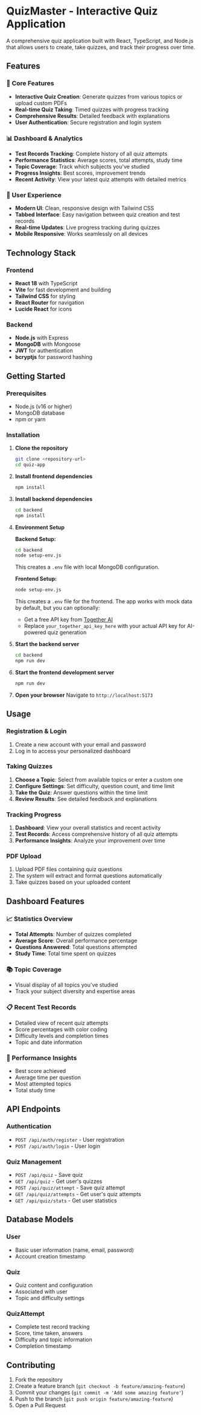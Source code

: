 # QuizMaster - Interactive Quiz Application

A comprehensive quiz application built with React, TypeScript, and Node.js that allows users to create, take quizzes, and track their progress over time.

## Features

### 🎯 Core Features
- **Interactive Quiz Creation**: Generate quizzes from various topics or upload custom PDFs
- **Real-time Quiz Taking**: Timed quizzes with progress tracking
- **Comprehensive Results**: Detailed feedback with explanations
- **User Authentication**: Secure registration and login system

### 📊 Dashboard & Analytics
- **Test Records Tracking**: Complete history of all quiz attempts
- **Performance Statistics**: Average scores, total attempts, study time
- **Topic Coverage**: Track which subjects you've studied
- **Progress Insights**: Best scores, improvement trends
- **Recent Activity**: View your latest quiz attempts with detailed metrics

### 🎨 User Experience
- **Modern UI**: Clean, responsive design with Tailwind CSS
- **Tabbed Interface**: Easy navigation between quiz creation and test records
- **Real-time Updates**: Live progress tracking during quizzes
- **Mobile Responsive**: Works seamlessly on all devices

## Technology Stack

### Frontend
- **React 18** with TypeScript
- **Vite** for fast development and building
- **Tailwind CSS** for styling
- **React Router** for navigation
- **Lucide React** for icons

### Backend
- **Node.js** with Express
- **MongoDB** with Mongoose
- **JWT** for authentication
- **bcryptjs** for password hashing

## Getting Started

### Prerequisites
- Node.js (v16 or higher)
- MongoDB database
- npm or yarn

### Installation

1. **Clone the repository**
   ```bash
   git clone <repository-url>
   cd quiz-app
   ```

2. **Install frontend dependencies**
   ```bash
   npm install
   ```

3. **Install backend dependencies**
   ```bash
   cd backend
   npm install
   ```

4. **Environment Setup**
   
   **Backend Setup:**
   ```bash
   cd backend
   node setup-env.js
   ```
   This creates a `.env` file with local MongoDB configuration.
   
   **Frontend Setup:**
   ```bash
   node setup-env.js
   ```
   This creates a `.env` file for the frontend. The app works with mock data by default, but you can optionally:
   - Get a free API key from [Together AI](https://together.ai)
   - Replace `your_together_api_key_here` with your actual API key for AI-powered quiz generation

5. **Start the backend server**
   ```bash
   cd backend
   npm run dev
   ```

6. **Start the frontend development server**
   ```bash
   npm run dev
   ```

7. **Open your browser**
   Navigate to `http://localhost:5173`

## Usage

### Registration & Login
1. Create a new account with your email and password
2. Log in to access your personalized dashboard

### Taking Quizzes
1. **Choose a Topic**: Select from available topics or enter a custom one
2. **Configure Settings**: Set difficulty, question count, and time limit
3. **Take the Quiz**: Answer questions within the time limit
4. **Review Results**: See detailed feedback and explanations

### Tracking Progress
1. **Dashboard**: View your overall statistics and recent activity
2. **Test Records**: Access comprehensive history of all quiz attempts
3. **Performance Insights**: Analyze your improvement over time

### PDF Upload
1. Upload PDF files containing quiz questions
2. The system will extract and format questions automatically
3. Take quizzes based on your uploaded content

## Dashboard Features

### 📈 Statistics Overview
- **Total Attempts**: Number of quizzes completed
- **Average Score**: Overall performance percentage
- **Questions Answered**: Total questions attempted
- **Study Time**: Total time spent on quizzes

### 📚 Topic Coverage
- Visual display of all topics you've studied
- Track your subject diversity and expertise areas

### 📋 Recent Test Records
- Detailed view of recent quiz attempts
- Score percentages with color coding
- Difficulty levels and completion times
- Topic and date information

### 🎯 Performance Insights
- Best score achieved
- Average time per question
- Most attempted topics
- Total study time

## API Endpoints

### Authentication
- `POST /api/auth/register` - User registration
- `POST /api/auth/login` - User login

### Quiz Management
- `POST /api/quiz` - Save quiz
- `GET /api/quiz` - Get user's quizzes
- `POST /api/quiz/attempt` - Save quiz attempt
- `GET /api/quiz/attempts` - Get user's quiz attempts
- `GET /api/quiz/stats` - Get user statistics

## Database Models

### User
- Basic user information (name, email, password)
- Account creation timestamp

### Quiz
- Quiz content and configuration
- Associated with user
- Topic and difficulty settings

### QuizAttempt
- Complete test record tracking
- Score, time taken, answers
- Difficulty and topic information
- Completion timestamp

## Contributing

1. Fork the repository
2. Create a feature branch (`git checkout -b feature/amazing-feature`)
3. Commit your changes (`git commit -m 'Add some amazing feature'`)
4. Push to the branch (`git push origin feature/amazing-feature`)
5. Open a Pull Request
